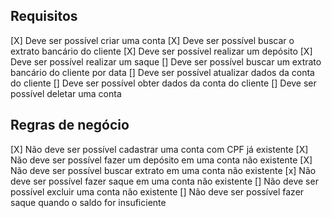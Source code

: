 ## Requisitos

[X] Deve ser possível criar uma conta
[X] Deve ser possível buscar o extrato bancário do cliente
[X] Deve ser possível realizar um depósito
[X] Deve ser possível realizar um saque
[] Deve ser possível buscar um extrato bancário do cliente por data
[] Deve ser possível atualizar dados da conta do cliente
[] Deve ser possível obter dados da conta do cliente
[] Deve ser possível deletar uma conta

## Regras de negócio

[X] Não deve ser possível cadastrar uma conta com CPF já existente
[X] Não deve ser possível fazer um depósito em uma conta não existente
[X] Não deve ser possível buscar extrato em uma conta não existente
[x] Não deve ser possível fazer saque em uma conta não existente
[] Não deve ser possível excluir uma conta não existente
[] Não deve ser possível fazer saque quando o saldo for insuficiente

